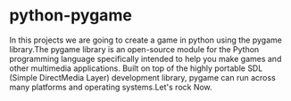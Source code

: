 # python-pygame
In this projects we are going to create a game in python using the pygame library.The pygame library is an open-source module for the Python programming language specifically intended to help you make games and other multimedia applications. Built on top of the highly portable SDL (Simple DirectMedia Layer) development library, pygame can run across many platforms and operating systems.Let's rock Now.
